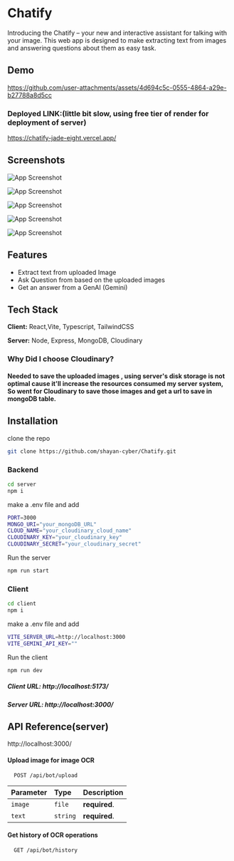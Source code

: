 
# Chatify


Introducing the Chatify – your new and interactive assistant for talking with your image. This web app is designed to make extracting text from images and answering questions about them as easy task.

## Demo

https://github.com/user-attachments/assets/4d694c5c-0555-4864-a29e-b27788a8d5cc
### Deployed LINK:(little bit slow, using free tier of render for deployment of server)
https://chatify-jade-eight.vercel.app/

## Screenshots

![App Screenshot](https://i.imgur.com/PtaYxQQ.png)

![App Screenshot](https://i.imgur.com/UTyDGoh.png)

![App Screenshot](https://i.imgur.com/xOOUOgQ.png)

![App Screenshot](https://i.imgur.com/O4DOAa1.png)

![App Screenshot](https://i.imgur.com/NX9I15J.png)


## Features

- Extract text from uploaded Image
- Ask Question from based on the uploaded images
- Get an answer from a GenAI (Gemini)



## Tech Stack

**Client:** React,Vite, Typescript, TailwindCSS

**Server:** Node, Express, MongoDB, Cloudinary

### Why Did I choose Cloudinary?
#### Needed to save the uploaded images , using server's disk storage is not optimal cause it'll increase the resources consumed my server system, So went for Cloudinary to save those images and get a url to save in mongoDB table.

## Installation

clone the repo

```bash
git clone https://github.com/shayan-cyber/Chatify.git
```



### Backend
```bash
cd server
npm i
```
make a .env file and add
```bash
PORT=3000
MONGO_URI="your_mongoDB_URL"
CLOUD_NAME="your_cloudinary_cloud_name"
CLOUDINARY_KEY="your_cloudinary_key"
CLOUDINARY_SECRET="your_cloudinary_secret"
```

Run the server
```bash
npm run start
```

### Client
```bash
cd client
npm i
```
make a .env file and add
```bash
VITE_SERVER_URL=http://localhost:3000
VITE_GEMINI_API_KEY=""
```

Run the client
```bash
npm run dev
```




##### Client URL: http://localhost:5173/

##### Server URL: http://localhost:3000/
## API Reference(server)
http://localhost:3000/
#### Upload image for image OCR

```http
  POST /api/bot/upload
```

| Parameter | Type     | Description                |
| :-------- | :------- | :------------------------- |
| `image` | `file` | **required**. |
| `text` | `string` | **required**. |


#### Get history of OCR operations

```http
  GET /api/bot/history
```










